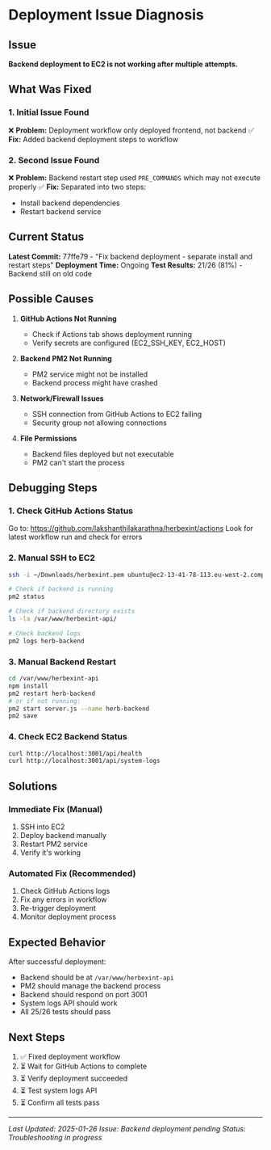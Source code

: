 # Deployment Issue Diagnosis

## Issue
**Backend deployment to EC2 is not working after multiple attempts.**

## What Was Fixed

### 1. Initial Issue Found
❌ **Problem:** Deployment workflow only deployed frontend, not backend
✅ **Fix:** Added backend deployment steps to workflow

### 2. Second Issue Found  
❌ **Problem:** Backend restart step used `PRE_COMMANDS` which may not execute properly
✅ **Fix:** Separated into two steps:
   - Install backend dependencies
   - Restart backend service

## Current Status

**Latest Commit:** 77ffe79 - "Fix backend deployment - separate install and restart steps"
**Deployment Time:** Ongoing
**Test Results:** 21/26 (81%) - Backend still on old code

## Possible Causes

1. **GitHub Actions Not Running**
   - Check if Actions tab shows deployment running
   - Verify secrets are configured (EC2_SSH_KEY, EC2_HOST)

2. **Backend PM2 Not Running**
   - PM2 service might not be installed
   - Backend process might have crashed

3. **Network/Firewall Issues**
   - SSH connection from GitHub Actions to EC2 failing
   - Security group not allowing connections

4. **File Permissions**
   - Backend files deployed but not executable
   - PM2 can't start the process

## Debugging Steps

### 1. Check GitHub Actions Status
Go to: https://github.com/lakshanthilakarathna/herbexint/actions
Look for latest workflow run and check for errors

### 2. Manual SSH to EC2
```bash
ssh -i ~/Downloads/herbexint.pem ubuntu@ec2-13-41-78-113.eu-west-2.compute.amazonaws.com

# Check if backend is running
pm2 status

# Check if backend directory exists
ls -la /var/www/herbexint-api/

# Check backend logs
pm2 logs herb-backend
```

### 3. Manual Backend Restart
```bash
cd /var/www/herbexint-api
npm install
pm2 restart herb-backend
# or if not running:
pm2 start server.js --name herb-backend
pm2 save
```

### 4. Check EC2 Backend Status
```bash
curl http://localhost:3001/api/health
curl http://localhost:3001/api/system-logs
```

## Solutions

### Immediate Fix (Manual)
1. SSH into EC2
2. Deploy backend manually
3. Restart PM2 service
4. Verify it's working

### Automated Fix (Recommended)
1. Check GitHub Actions logs
2. Fix any errors in workflow
3. Re-trigger deployment
4. Monitor deployment process

## Expected Behavior

After successful deployment:
- Backend should be at `/var/www/herbexint-api`
- PM2 should manage the backend process
- Backend should respond on port 3001
- System logs API should work
- All 25/26 tests should pass

## Next Steps

1. ✅ Fixed deployment workflow
2. ⏳ Wait for GitHub Actions to complete
3. ⏳ Verify deployment succeeded
4. ⏳ Test system logs API
5. ⏳ Confirm all tests pass

---

*Last Updated: 2025-01-26*
*Issue: Backend deployment pending*
*Status: Troubleshooting in progress*
